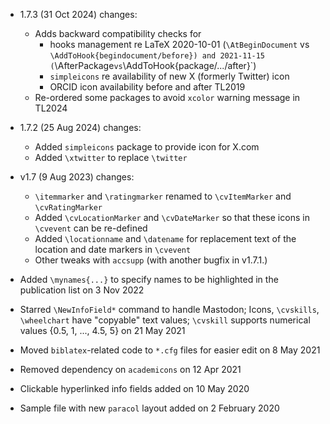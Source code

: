 * 1.7.3 (31 Oct 2024) changes:
  - Adds backward compatibility checks for
    - hooks management re LaTeX 2020-10-01 (`\AtBeginDocument` vs `\AddToHook{begindocument/before}) and 2021-11-15 (`\AfterPackage` vs `\AddToHook{package/.../after}`)
    - `simpleicons` re availability of new X (formerly Twitter) icon
    - ORCID icon availability before and after TL2019
  - Re-ordered some packages to avoid `xcolor` warning message in TL2024

* 1.7.2 (25 Aug 2024) changes:
  - Added `simpleicons` package to provide icon for X.com
  - Added `\xtwitter` to replace `\twitter`
* v1.7 (9 Aug 2023) changes:
  - `\itemmarker` and `\ratingmarker` renamed to `\cvItemMarker` and `\cvRatingMarker`
  - Added `\cvLocationMarker` and `\cvDateMarker` so that these icons in `\cvevent`
    can be re-defined
  - Added `\locationname` and `\datename` for replacement text of the location and date
    markers in `\cvevent`
  - Other tweaks with `accsupp` (with another bugfix in v1.7.1.)
* Added `\mynames{...}` to specify names to be highlighted in the publication list on 3 Nov 2022
* Starred `\NewInfoField*` command to handle Mastodon; Icons, `\cvskills`, `\wheelchart` have "copyable" text values; `\cvskill` supports numerical values {0.5, 1, ..., 4.5, 5} on 21 May 2021
* Moved `biblatex`-related code to `*.cfg` files for easier edit on 8 May 2021
* Removed dependency on `academicons` on 12 Apr 2021
* Clickable hyperlinked info fields added on 10 May 2020
* Sample file with new `paracol` layout added on 2 February 2020

